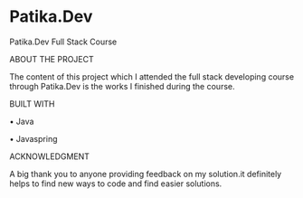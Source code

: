 # Patika.Dev
Patika.Dev Full Stack Course

 ABOUT THE PROJECT

The content of this  project which I attended the full stack developing course through Patika.Dev is the works I finished  during the course.

 BUILT WITH

• Java

• Javaspring


ACKNOWLEDGMENT

  A big thank you to anyone providing feedback on my solution.it definitely helps to find new ways to code and find easier solutions.



